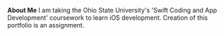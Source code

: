 **About Me**
I am taking the Ohio State University's 'Swift Coding and App Development' coursework to learn iOS development.  Creation of this portfolio is an assignment.  


